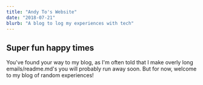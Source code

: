 ```yaml
---
title: "Andy To's Website"
date: "2018-07-21"
blurb: "A blog to log my experiences with tech"
---
```


## Super fun happy times

You've found your way to my blog, as I'm often told that I make overly long emails/readme.md's you will probably run away soon.  But for now, welcome to my blog of random experiences!
